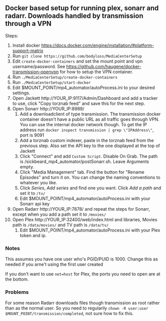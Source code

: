 ## Docker based setup for running plex, sonarr and radarr. Downloads handled by transmission through a VPN

Steps:
1. Install docker https://docs.docker.com/engine/installation/#platform-support-matrix
1. Run `git clone https://github.com/bodyloss/MediaCenterSetup`
1. Edit `create-docker-containers` and set the mount point and vpn username/password. See https://github.com/haugene/docker-transmission-openvpn for how to setup the VPN container.
1. Run `./MediaCenterSetup/create-docker-containers`
1. Run `./MediaCenterSetup/start-docker`
1. Edit $MOUNT_POINT/mp4_automator/autoProcess.ini to your desired settings.
1. Open Jackett http://YOUR_IP:9117/Admin/Dashboard and add a tracker to use, click "Copy torznab feed" and save this for the next step.
1. Open Sonarr http://YOUR_IP:8989/
    1. Add a downloadclient of type transmission. The transmission docker container doesn't have a public URL as all traffic goes through VPN. You can use the internal docker network though. To get the IP address run `docker inspect transmission | grep \"IPAddress\"`, port is 9091
    1. Add a torznab custom indexer, paste in the torznab feed from the previous step. Also set the API key to the one displayed at the top of Jackett
    1. Click "Connect" and add `Custom Script`. Disable On Grab. The path is /sickbeard_mp4_automator/postSonarr.sh. Leave Arguments empty.
    1. Click "Media Management" tab. Find the button for "Rename Episodes" and turn it on. You can change the naming conventions to whatever you like.
    1. Click _Series_, _Add series_ and find one you want. Click _Add a path_ and set it to `/tv/`
    1. Edit $MOUNT_POINT/mp4_automator/autoProcess.ini with your Sonarr api key
1. Open Radarr http://YOUR_IP:7878/ and repeat the steps for Sonarr, except when you add a path set it to `/movies/`
1. Open Plex http://YOUR_IP:32400/web/index.html and libraries, Movies path is `/data/movies/` and TV path is `/data/tv/`
    1. Edit $MOUNT_POINT/mp4_automator/autoProcess.ini with your Plex token and ip.

### Notes
This assumes you have one user who's PGID/PUID is 1000. Change this as needed if you arne't using the first user created

If you don't want to use `net=host` for Plex, the ports you need to open are at the bottom.

### Problems
For some reason Radarr downloads files though transmission as root rather than as the normal user. So you need to regularily `chown -R user:user $MOUNT_POINT/transmission/completed`, not sure how to fix this.
